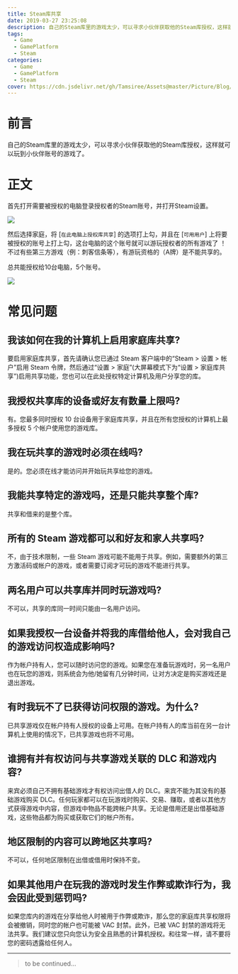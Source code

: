 ```yaml
---
title: Steam库共享
date: 2019-03-27 23:25:08
description: 自己的Steam库里的游戏太少，可以寻求小伙伴获取他的Steam库授权，这样就可以玩到小伙伴账号的游戏了。
tags:
  - Game
  - GamePlatform
  - Steam
categories:
  - Game
  - GamePlatform
  - Steam
cover: https://cdn.jsdelivr.net/gh/Tamsiree/Assets@master/Picture/Blog/Cover/wallhavennk5k21.jpg
---
```

# 前言
自己的Steam库里的游戏太少，可以寻求小伙伴获取他的Steam库授权，这样就可以玩到小伙伴账号的游戏了。

# 正文

首先打开需要被授权的电脑登录授权者的Steam账号，并打开Steam设置。

![](https://cdn.jsdelivr.net/gh/Tamsiree/Assets@master/Picture/Blog/Post/20191228184636.png)

然后选择家庭，将 [`在此电脑上授权库共享`] 的选项打上勾，并且在 [`可用用户`] 上将要被授权的账号上打上勾，这台电脑的这个账号就可以游玩授权者的所有游戏了 ！不过有些第三方游戏（例：刺客信条等），有游玩资格的（A牌）是不能共享的。

总共能授权给10台电脑，5个账号。

![](https://cdn.jsdelivr.net/gh/Tamsiree/Assets@master/Picture/Blog/Post/plasmashell_20191228184812.png)

# 常见问题

## 我该如何在我的计算机上启用家庭库共享?

要启用家庭库共享，首先请确认您已通过 Steam 客户端中的“Steam > 设置 > 帐户”启用 Steam 令牌，然后通过“设置 > 家庭”(大屏幕模式下为“设置 > 家庭库共享”)启用共享功能，您也可以在此处授权特定计算机及用户分享您的库。

## 我授权共享库的设备或好友有数量上限吗?

有。您最多同时授权 10 台设备用于家庭库共享，并且在所有您授权的计算机上最多授权 5 个帐户使用您的游戏库。

## 我在玩共享的游戏时必须在线吗?

是的。您必须在线才能访问并开始玩共享给您的游戏。

## 我能共享特定的游戏吗，还是只能共享整个库?

共享和借来的是整个库。

## 所有的 Steam 游戏都可以和好友和家人共享吗?

不，由于技术限制，一些 Steam 游戏可能不能用于共享。例如，需要额外的第三方激活码或帐户的游戏，或者需要订阅才可玩的游戏不能进行共享。

## 两名用户可以共享库并同时玩游戏吗?

不可以，共享的库同一时间只能由一名用户访问。

## 如果我授权一台设备并将我的库借给他人，会对我自己的游戏访问权造成影响吗?

作为帐户持有人，您可以随时访问您的游戏。如果您在准备玩游戏时，另一名用户也在玩您的游戏，则系统会为他/她留有几分钟时间，让对方决定是购买游戏还是退出游戏。

## 有时我玩不了已获得访问权限的游戏。为什么?

已共享游戏仅在帐户持有人授权的设备上可用。在帐户持有人的库当前在另一台计算机上使用的情况下，已共享游戏也将不可用。

## 谁拥有并有权访问与共享游戏关联的 DLC 和游戏内容?

来宾必须自己不拥有基础游戏才有权访问出借人的 DLC。来宾不能为其没有的基础游戏购买 DLC。任何玩家都可以在玩游戏时购买、交易、赚取，或者以其他方式获得游戏中内容，但游戏中物品不能跨帐户共享。无论是借用还是出借基础游戏，这些物品都为购买或获取它们的帐户所有。

## 地区限制的内容可以跨地区共享吗?

不可以，任何地区限制在出借或借用时保持不变。

## 如果其他用户在玩我的游戏时发生作弊或欺诈行为，我会因此受到惩罚吗?

如果您库内的游戏在分享给他人时被用于作弊或欺诈，那么您的家庭库共享权限将会被撤销，同时您的帐户也可能被 VAC 封禁。此外，已被 VAC 封禁的游戏将无法共享。我们建议您只向您认为安全且熟悉的计算机授权。和往常一样，请不要将您的密码透露给任何人。

---
> to be continued...